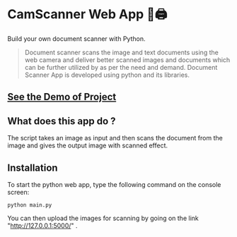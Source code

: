 # CamScanner Web App 📝🖨️
Build your own document scanner with Python.
>Document scanner scans the image and text documents using the web camera and deliver better scanned images and
documents which can be further utilized by as per the need and demand. Document Scanner App is developed using
python and its libraries. 

## [See the Demo of Project]()

## What does this app do ?
The script takes an image as input and then scans the document from the image and gives the output image with scanned effect.

## Installation
To start the python web app, type the following command on the console screen:
```
python main.py
```
You can then upload the images for scanning by going on the link "http://127.0.0.1:5000/" .
